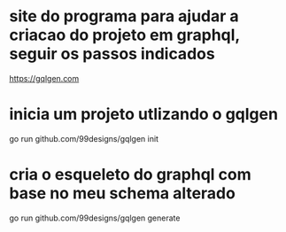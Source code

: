 # site do programa para ajudar a criacao do projeto em graphql, seguir os passos indicados
https://gqlgen.com

# inicia um projeto utlizando o gqlgen
go run github.com/99designs/gqlgen init

# cria o esqueleto do graphql com base no meu schema alterado
go run github.com/99designs/gqlgen generate